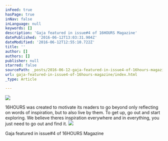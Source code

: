 ```yaml
---
inFeed: true
hasPage: true
inNav: false
inLanguage: null
keywords: []
description: 'Gaja featured in issue#4 of 16HOURS Magazine'
datePublished: '2016-06-12T13:03:31.904Z'
dateModified: '2016-06-12T12:55:10.722Z'
title: ''
author: []
authors: []
publisher: null
starred: false
sourcePath: _posts/2016-06-12-gaja-featured-in-issue4-of-16hours-magazine.md
url: gaja-featured-in-issue4-of-16hours-magazine/index.html
_type: Article

---
```

![](https://the-grid-user-content.s3-us-west-2.amazonaws.com/37cc08f5-c5c1-40ec-8de6-eec80fa3ae4a.jpg)

16HOURS was created to motivate its readers to go beyond only reflecting on words of inspiration, but to also live by them. To get up, go out and start exploring. We believe theres inspiration everywhere and in everything, you just need to go out and find it.
![](https://the-grid-user-content.s3-us-west-2.amazonaws.com/de39bd29-fc57-4fc1-bb67-ef4a04510f94.jpg)

Gaja featured in issue\#4 of 16HOURS Magazine